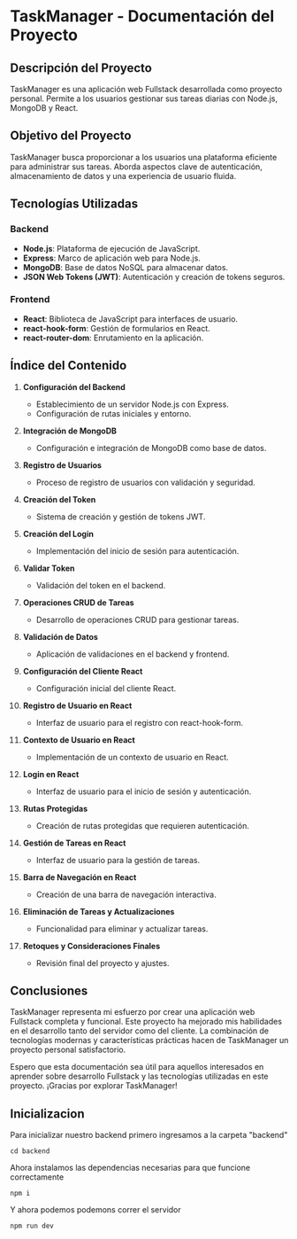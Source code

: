 # TaskManager - Documentación del Proyecto

## Descripción del Proyecto

TaskManager es una aplicación web Fullstack desarrollada como proyecto personal. Permite a los usuarios gestionar sus tareas diarias con Node.js, MongoDB y React.

## Objetivo del Proyecto

TaskManager busca proporcionar a los usuarios una plataforma eficiente para administrar sus tareas. Aborda aspectos clave de autenticación, almacenamiento de datos y una experiencia de usuario fluida.

## Tecnologías Utilizadas

### Backend

- **Node.js**: Plataforma de ejecución de JavaScript.
- **Express**: Marco de aplicación web para Node.js.
- **MongoDB**: Base de datos NoSQL para almacenar datos.
- **JSON Web Tokens (JWT)**: Autenticación y creación de tokens seguros.

### Frontend

- **React**: Biblioteca de JavaScript para interfaces de usuario.
- **react-hook-form**: Gestión de formularios en React.
- **react-router-dom**: Enrutamiento en la aplicación.

## Índice del Contenido

1. **Configuración del Backend**
   - Establecimiento de un servidor Node.js con Express.
   - Configuración de rutas iniciales y entorno.

2. **Integración de MongoDB**
   - Configuración e integración de MongoDB como base de datos.

3. **Registro de Usuarios**
   - Proceso de registro de usuarios con validación y seguridad.

4. **Creación del Token**
   - Sistema de creación y gestión de tokens JWT.

5. **Creación del Login**
   - Implementación del inicio de sesión para autenticación.

6. **Validar Token**
   - Validación del token en el backend.

7. **Operaciones CRUD de Tareas**
   - Desarrollo de operaciones CRUD para gestionar tareas.

8. **Validación de Datos**
   - Aplicación de validaciones en el backend y frontend.

9. **Configuración del Cliente React**
   - Configuración inicial del cliente React.

10. **Registro de Usuario en React**
    - Interfaz de usuario para el registro con react-hook-form.

11. **Contexto de Usuario en React**
    - Implementación de un contexto de usuario en React.

12. **Login en React**
    - Interfaz de usuario para el inicio de sesión y autenticación.

13. **Rutas Protegidas**
    - Creación de rutas protegidas que requieren autenticación.

14. **Gestión de Tareas en React**
    - Interfaz de usuario para la gestión de tareas.

15. **Barra de Navegación en React**
    - Creación de una barra de navegación interactiva.

16. **Eliminación de Tareas y Actualizaciones**
    - Funcionalidad para eliminar y actualizar tareas.

17. **Retoques y Consideraciones Finales**
    - Revisión final del proyecto y ajustes.

## Conclusiones

TaskManager representa mi esfuerzo por crear una aplicación web Fullstack completa y funcional. Este proyecto ha mejorado mis habilidades en el desarrollo tanto del servidor como del cliente. La combinación de tecnologías modernas y características prácticas hacen de TaskManager un proyecto personal satisfactorio.

Espero que esta documentación sea útil para aquellos interesados en aprender sobre desarrollo Fullstack y las tecnologías utilizadas en este proyecto. ¡Gracias por explorar TaskManager!


## Inicializacion

Para inicializar nuestro backend primero ingresamos a la carpeta "backend"

    cd backend

Ahora instalamos las dependencias necesarias para que funcione correctamente

    npm i

Y ahora podemos podemons correr el servidor

    npm run dev
